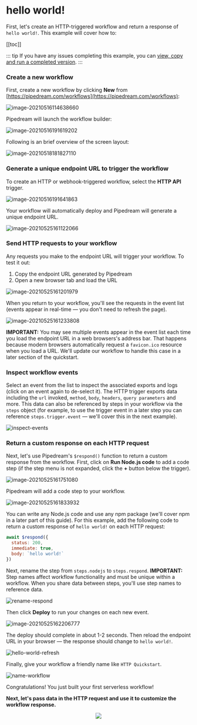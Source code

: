 # hello world!

First, let's create an HTTP-triggered workflow and return a response of `hello world!`. This example will cover how to:

[[toc]]

::: tip
If you have any issues completing this example, you can [view, copy and run a completed version](https://pipedream.com/@gettingstarted/quickstart-hello-world-p_2gCWpmk/).
:::

### Create a new workflow

First, create a new workflow by clicking **New** from [https://pipedream.com/workflows](https://pipedream.com/workflows):

![image-20210516114638660](./images/image-20210516114638660.png)

Pipedream will launch the workflow builder:

![image-20210516191619202](./images/image-20210516191619202.png)

Following is an brief overview of the screen layout:

![image-20210518181827110](./images/image-20210518181827110.png)

### Generate a unique endpoint URL to trigger the workflow

To create an HTTP or webhook-triggered workflow, select the **HTTP API** trigger. 

![image-20210516191641863](./images/image-20210516191641863.png)

Your workflow will automatically deploy and Pipedream will generate a unique endpoint URL.

![image-20210525161122066](./images/image-20210525161122066.png)

### Send HTTP requests to your workflow

Any requests you make to the endpoint URL will trigger your workflow. To test it out:

1. Copy the endpoint URL generated by Pipedream
2. Open a new browser tab and load the URL

![image-20210525161201979](./images/image-20210525161201979.png)

When you return to your workflow, you'll see the requests in the event list (events appear in real-time — you don't need to refresh the page). 

![image-20210525161233808](./images/image-20210525161233808.png)

**IMPORTANT:** You may see multiple events appear in the event list each time you load the endpoint URL in a web browsers's address bar. That happens because modern browsers automatically request a `favicon.ico` resource when you load a URL. We'll update our workflow to handle this case in a later section of the quickstart.

### Inspect workflow events

Select an event from the list to inspect the associated exports and logs (click on an event again to de-select it). The HTTP trigger exports data including the `url` invoked, `method`, `body`, `headers`, `query parameters` and more. This data can also be referenced by steps in your workflow via the `steps` object (for example, to use the trigger event in a later step you can reference `steps.trigger.event` — we'll cover this in the next example). 

![inspect-events](./images/inspect-events.gif)

### Return a custom response on each HTTP request

Next, let's use Pipedream's `$respond()` function to return a custom response from the workflow. First, click on **Run Node.js code** to add a code step (if the step menu is not expanded, click the **+** button below the trigger).

![image-20210525161751080](./images/image-20210525161751080.png) 

Pipedream will add a code step to your workflow. 

![image-20210525161833932](./images/image-20210525161833932.png)

You can write any Node.js code and use any npm package (we'll cover npm in a later part of this guide). For this example, add the following code to return a custom response of `hello world!` on each HTTP request:

```javascript
await $respond({
  status: 200,
  immediate: true,
  body: `hello world!`
})
```

Next, rename the step from `steps.nodejs` to `steps.respond`. **IMPORTANT:** Step names affect workflow functionality and must be unique within a workflow. When you share data between steps, you'll use step names to reference data.

![rename-respond](./images/rename-respond-1984875.gif)

Then click **Deploy** to run your changes on each new event.

![image-20210525162206777](./images/image-20210525162206777.png)

The deploy should complete in about 1-2 seconds. Then reload the endpoint URL in your browser — the response should change to `hello world!`.

![hello-world-refresh](./images/hello-world-refresh.gif)

Finally, give your workflow a friendly name like `HTTP Quickstart`.

![name-workflow](./images/name-workflow.gif)

Congratulations! You just built your first serverless workflow! 

**Next, let's pass data in the HTTP request and use it to customize the workflow response.**

<p style="text-align:center;">
<a href="/quickstart/hello-name/"><img src="../next.png"></a>
</p>